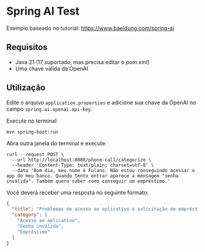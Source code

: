 # Spring AI Test

Exemplo baseado no tutorial: https://www.baeldung.com/spring-ai

## Requisitos

- Java 21 (17 suportado, mas precisa editar o pom.xml)
- Uma chave válida da OpenAI

## Utilização

Edite o arquivo `application.properties` e adicione sua chave da OpenAI no campo `spring.ai.openai.api-key`.

Execute no terminal:

```shell
mvn spring-boot:run
```

Abra outra janela do terminal e execute:

```shell
curl --request POST \
  --url http://localhost:8080/phone-call/categorize \
  --header 'Content-Type: text/plain; charset=utf-8' \
  --data 'Bom dia, meu nome é Fulano. Não estou conseguindo acessar o app do meu banco. Quando tento entrar aparece a mensagem "senha inválida". Também quero saber como conseguir um empréstimo.'
```

Você deverá receber uma resposta no seguinte formato:

```json
{
  "title": "Problemas de acesso ao aplicativo e solicitação de empréstimo",
  "category": [
    "Acesso ao aplicativo",
    "Senha inválida",
    "Empréstimo"
  ]
}
```
